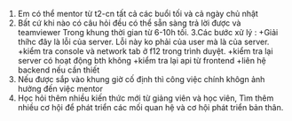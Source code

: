 1. Em có thể mentor từ t2-cn tất cả các buổi tối và cả ngày chủ nhật
2. Bất cứ khi nào có câu hỏi đều có thể sẵn sàng trả lời được và teamviewer Trong khung
   thời gian từ 6-10h tối.
   3.Các bước xử lý :
   +Giải thíhc đây là lỗi của server. Lỗi này ko phải của user mà là của server.
   +kiểm tra console và network tab ở f12 trong trình duyệt.
   +kiểm tra lại server có hoạt động bth không
   +kiểm tra lại api từ frontend
   +liên hệ backend nếu cần thiết
3. Nếu được sắp vào khung giờ cố định thì công việc chính khôgn ảnh hưởng đến việc
   mentor
4. Học hỏi thêm nhiều kiến thức mới từ giảng viên và học viên, Tìm thêm nhiều cơ hội để phát triển các mối quan hệ và cơ hội phát triển bản thân.
